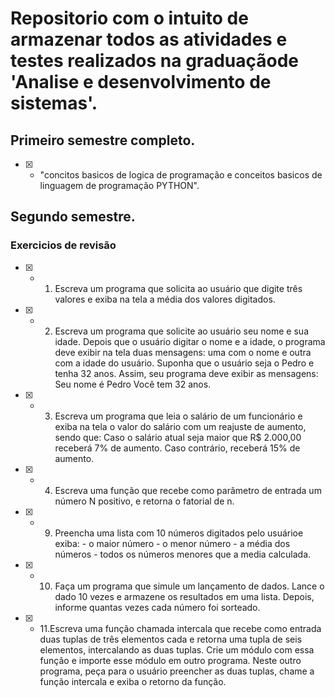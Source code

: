 # Repositorio com o intuito de armazenar todos as atividades e testes realizados na graduaçãode                                     'Analise e desenvolvimento de sistemas'.

 ## Primeiro semestre completo.

 - [X] - "concitos basicos de logica de programação e conceitos basicos de linguagem de programação PYTHON".

## Segundo semestre.

###  Exercicios de revisão 

- [X] - 1. Escreva um programa que solicita ao usuário que digite três valores e exiba na tela a média dos valores digitados.    

- [X] - 2. Escreva um programa que solicite ao usuário seu nome e sua idade. Depois que o usuário digitar o nome e a idade, o programa deve exibir na tela duas mensagens: uma com o nome e outra com a idade do usuário. Suponha que o usuário seja o Pedro e tenha 32 anos. Assim, seu programa deve exibir as mensagens: 
Seu nome é Pedro
Você tem 32 anos.

- [X] - 3. Escreva um programa que leia o salário de um funcionário  e exiba na tela o valor do salário com um reajuste de aumento, sendo que:
Caso o salário atual seja maior que R$ 2.000,00 receberá 7% de aumento.
Caso contrário, receberá 15% de aumento.

- [X] - 4. Escreva uma função que recebe como parâmetro de entrada um número N positivo, e retorna o fatorial de n.

- [X] - 9. Preencha uma lista com 10 números digitados pelo usuárioe exiba:
           - o maior número 
           - o menor número
           - a média dos números 
           - todos os números menores que a media calculada.
- [X] - 10. Faça um programa que simule um lançamento de dados. Lance o dado 10 vezes e armazene os resultados em uma lista. Depois, informe quantas vezes cada número foi sorteado.

- [X] - 11.Escreva uma função chamada intercala que recebe como entrada duas tuplas de três elementos cada e retorna uma tupla de seis elementos, intercalando as duas tuplas.
Crie um módulo com essa função e importe esse módulo em outro programa. Neste outro programa, peça para o usuário preencher as duas tuplas, chame a função intercala e exiba o retorno da função.

